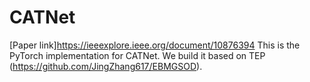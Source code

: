 # CATNet

[Paper link]https://ieeexplore.ieee.org/document/10876394
This is the PyTorch implementation for CATNet. We build it based on TEP (https://github.com/JingZhang617/EBMGSOD).
